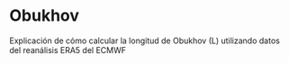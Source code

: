 # Obukhov
Explicación de cómo calcular la longitud de Obukhov (L) utilizando datos del reanálisis ERA5 del ECMWF
